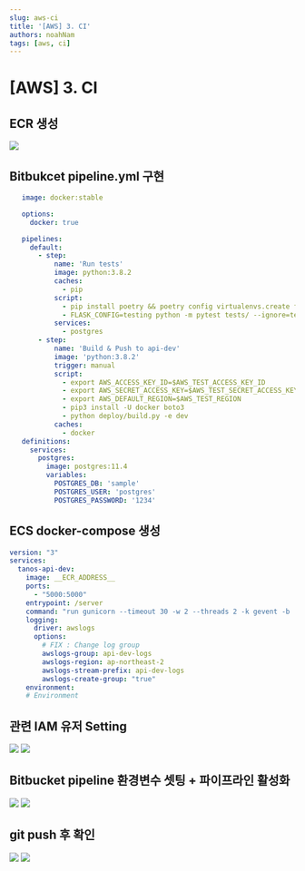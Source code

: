 ```yaml
---
slug: aws-ci
title: '[AWS] 3. CI'
authors: noahNam
tags: [aws, ci]
---
```


# [AWS] 3. CI

## ECR 생성

![](./../../static/img/aws-ci/Untitled.png)

## Bitbukcet pipeline.yml 구현

```yaml
   image: docker:stable

   options:
     docker: true

   pipelines:
     default:
       - step:
           name: 'Run tests'
           image: python:3.8.2
           caches:
             - pip
           script:
             - pip install poetry && poetry config virtualenvs.create false && poetry install
             - FLASK_CONFIG=testing python -m pytest tests/ --ignore=tests/app/http
           services:
             - postgres
       - step:
           name: 'Build & Push to api-dev'
           image: 'python:3.8.2'
           trigger: manual
           script:
             - export AWS_ACCESS_KEY_ID=$AWS_TEST_ACCESS_KEY_ID
             - export AWS_SECRET_ACCESS_KEY=$AWS_TEST_SECRET_ACCESS_KEY
             - export AWS_DEFAULT_REGION=$AWS_TEST_REGION
             - pip3 install -U docker boto3
             - python deploy/build.py -e dev
           caches:
             - docker
   definitions:
     services:
       postgres:
         image: postgres:11.4
         variables:
           POSTGRES_DB: 'sample'
           POSTGRES_USER: 'postgres'
           POSTGRES_PASSWORD: '1234'
```

## ECS docker-compose 생성

```yaml
version: "3"
services:
  tanos-api-dev:
    image: __ECR_ADDRESS__
    ports:
      - "5000:5000"
    entrypoint: /server
    command: "run gunicorn --timeout 30 -w 2 --threads 2 -k gevent -b :5000 --access-logfile - --error-logfile - application:app"
    logging:
      driver: awslogs
      options:
        # FIX : Change log group
        awslogs-group: api-dev-logs
        awslogs-region: ap-northeast-2
        awslogs-stream-prefix: api-dev-logs
        awslogs-create-group: "true"
    environment:
    # Environment
```

## 관련 IAM 유저 Setting

![](./../../static/img/aws-ci/Untitled%202.png)
![](./../../static/img/aws-ci/Untitled%203.png)

## Bitbucket pipeline 환경변수 셋팅 + 파이프라인 활성화

![](./../../static/img/aws-ci/Untitled%204.png)
![](./../../static/img/aws-ci/Untitled%205.png)

## git push 후 확인

![](./../../static/img/aws-ci/Untitled%206.png)
![](./../../static/img/aws-ci/Untitled%207.png)
